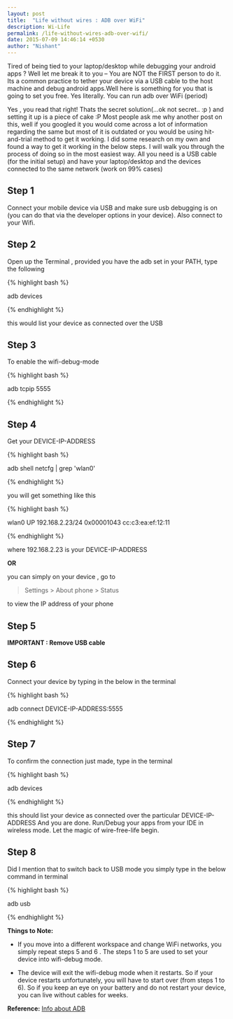 ```yaml
---
layout: post
title:  "Life without wires : ADB over WiFi"
description: Wi-Life
permalink: /life-without-wires-adb-over-wifi/
date: 2015-07-09 14:46:14 +0530
author: "Nishant"
---
```


Tired of being tied to your laptop/desktop while debugging your android apps ?
Well let me break it to you – You are NOT the FIRST person to do it.
Its a common practice to tether your device via a USB cable to the host machine and debug android apps.Well here is something for you that is going to set you free. Yes literally. You can run adb over WiFi (period)

Yes , you read that right! Thats the secret solution(…ok not secret.. :p ) and setting it up is a piece of cake :P
Most people ask me why another post on this, well if you googled it you would come across a lot of information regarding the same but most of it is outdated or you would be using hit-and-trial method to get it working. I did some research on my own and found a way to get it working in the below steps.
I will walk you through the process of doing so in the most easiest way.
All you need is a USB cable (for the initial setup) and have your laptop/desktop and the devices connected to the same network (work on 99% cases)

## Step 1

Connect your mobile device via USB and make sure usb debugging is on (you can do that via the developer options in your device).
Also connect to your Wifi.

## Step 2

Open up the Terminal , provided you have the adb set in your PATH, type the following

{% highlight bash %}

adb devices

{% endhighlight %}

this would list your device as connected over the USB

## Step 3

To enable the wifi-debug-mode

{% highlight bash %}

adb tcpip 5555

{% endhighlight %}

## Step 4

Get your DEVICE-IP-ADDRESS

{% highlight bash %}

adb shell netcfg | grep 'wlan0'

{% endhighlight %}

you will get something like this

{% highlight bash %}

wlan0 UP 192.168.2.23/24 0x00001043 cc:c3:ea:ef:12:11

{% endhighlight %}

where 192.168.2.23 is your DEVICE-IP-ADDRESS

**OR**

you can simply on your device , go to

> Settings > About phone > Status

to view the IP address of your phone

## Step 5

**IMPORTANT : Remove USB cable**

## Step 6

Connect your device by typing in the below in the terminal

{% highlight bash %}

adb connect DEVICE-IP-ADDRESS:5555

{% endhighlight %}

## Step 7

To confirm the connection just made, type in the terminal

{% highlight bash %}

adb devices

{% endhighlight %}

this should list your device as connected over the particular DEVICE-IP-ADDRESS
And you are done. Run/Debug your apps from your IDE in wireless mode.
Let the magic of wire-free-life begin.

## Step 8

Did I mention that to switch back to USB mode you simply type in the below command in terminal

{% highlight bash %}

adb usb

{% endhighlight %}

**Things to Note:**

- If you move into a different workspace and change WiFi networks, you simply repeat steps 5 and 6 . The steps 1 to 5 are used to set your device into wifi-debug mode.

- The device will exit the wifi-debug mode when it restarts. So if your device restarts unfortunately, you will have to start over (from steps 1 to 6). So if you keep an eye on your battery and do not restart your device, you can live without cables for weeks.

**Reference:**
[Info about ADB](http://developer.android.com/tools/help/adb.html)
